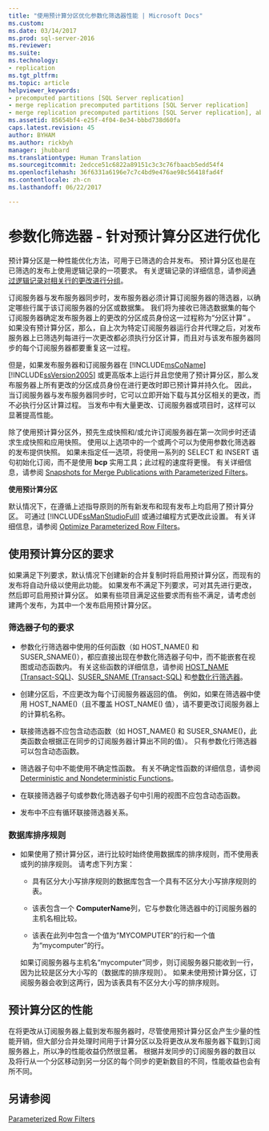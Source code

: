 ```yaml
---
title: "使用预计算分区优化参数化筛选器性能 | Microsoft Docs"
ms.custom: 
ms.date: 03/14/2017
ms.prod: sql-server-2016
ms.reviewer: 
ms.suite: 
ms.technology:
- replication
ms.tgt_pltfrm: 
ms.topic: article
helpviewer_keywords:
- precomputed partitions [SQL Server replication]
- merge replication precomputed partitions [SQL Server replication]
- merge replication precomputed partitions [SQL Server replication], about precomputed partitions
ms.assetid: 85654bf4-e25f-4f04-8e34-bbbd738d60fa
caps.latest.revision: 45
author: BYHAM
ms.author: rickbyh
manager: jhubbard
ms.translationtype: Human Translation
ms.sourcegitcommit: 2edcce51c6822a89151c3c3c76fbaacb5edd54f4
ms.openlocfilehash: 36f6331a6196e7c7c4bd9e476ae98c56418fad4f
ms.contentlocale: zh-cn
ms.lasthandoff: 06/22/2017

---
```

# <a name="parameterized-filters---optimize-for-precomputed-partitions"></a>参数化筛选器 - 针对预计算分区进行优化
  预计算分区是一种性能优化方法，可用于已筛选的合并发布。 预计算分区也是在已筛选的发布上使用逻辑记录的一项要求。 有关逻辑记录的详细信息，请参阅[通过逻辑记录对相关行的更改进行分组](../../../relational-databases/replication/merge/group-changes-to-related-rows-with-logical-records.md)。  
  
 订阅服务器与发布服务器同步时，发布服务器必须计算订阅服务器的筛选器，以确定哪些行属于该订阅服务器的分区或数据集。 我们将为接收已筛选数据集的每个订阅服务器确定发布服务器上的更改的分区成员身份这一过程称为“分区计算” 。 如果没有预计算分区，那么，自上次为特定订阅服务器运行合并代理之后，对发布服务器上已筛选列每进行一次更改都必须执行分区计算，而且对与该发布服务器同步的每个订阅服务器都要重复这一过程。  
  
 但是，如果发布服务器和订阅服务器在 [!INCLUDE[msCoName](../../../includes/msconame-md.md)] [!INCLUDE[ssVersion2005](../../../includes/ssversion2005-md.md)] 或更高版本上运行并且您使用了预计算分区，那么发布服务器上所有更改的分区成员身份在进行更改时即已预计算并持久化。 因此，当订阅服务器与发布服务器同步时，它可以立即开始下载与其分区相关的更改，而不必执行分区计算过程。 当发布中有大量更改、订阅服务器或项目时，这样可以显著提高性能。  
  
 除了使用预计算分区外，预先生成快照和/或允许订阅服务器在第一次同步时还请求生成快照和应用快照。 使用以上选项中的一个或两个可以为使用参数化筛选器的发布提供快照。 如果未指定任一选项，将使用一系列的 SELECT 和 INSERT 语句初始化订阅，而不是使用 **bcp** 实用工具；此过程的速度将更慢。 有关详细信息，请参阅 [Snapshots for Merge Publications with Parameterized Filters](../../../relational-databases/replication/snapshots-for-merge-publications-with-parameterized-filters.md)。  
  
 **使用预计算分区**  
  
 默认情况下，在遵循上述指导原则的所有新发布和现有发布上均启用了预计算分区。 可通过 [!INCLUDE[ssManStudioFull](../../../includes/ssmanstudiofull-md.md)] 或通过编程方式更改此设置。 有关详细信息，请参阅 [Optimize Parameterized Row Filters](../../../relational-databases/replication/publish/optimize-parameterized-row-filters.md)。  
  
## <a name="requirements-for-using-precomputed-partitions"></a>使用预计算分区的要求  
 如果满足下列要求，默认情况下创建新的合并复制时将启用预计算分区，而现有的发布将自动升级以使用此功能。 如果发布不满足下列要求，可对其先进行更改，然后即可启用预计算分区。 如果有些项目满足这些要求而有些不满足，请考虑创建两个发布，为其中一个发布启用预计算分区。  
  
### <a name="requirements-for-filter-clauses"></a>筛选器子句的要求  
  
-   参数化行筛选器中使用的任何函数（如 HOST_NAME() 和 SUSER_SNAME()），都应直接出现在参数化筛选器子句中，而不能嵌套在视图或动态函数内。 有关这些函数的详细信息，请参阅 [HOST_NAME (Transact-SQL)](../../../t-sql/functions/host-name-transact-sql.md)、[SUSER_SNAME (Transact-SQL)](../../../t-sql/functions/suser-sname-transact-sql.md) 和[参数化行筛选器](../../../relational-databases/replication/merge/parameterized-filters-parameterized-row-filters.md)。  
  
-   创建分区后，不应更改为每个订阅服务器返回的值。 例如，如果在筛选器中使用 HOST_NAME()（且不覆盖 HOST_NAME() 值），请不要更改订阅服务器上的计算机名称。  
  
-   联接筛选器不应包含动态函数（如 HOST_NAME() 和 SUSER_SNAME()，此类函数会根据正在同步的订阅服务器计算出不同的值）。 只有参数化行筛选器可以包含动态函数。  
  
-   筛选器子句中不能使用不确定性函数。 有关不确定性函数的详细信息，请参阅 [Deterministic and Nondeterministic Functions](../../../relational-databases/user-defined-functions/deterministic-and-nondeterministic-functions.md)。  
  
-   在联接筛选器子句或参数化筛选器子句中引用的视图不应包含动态函数。  
  
-   发布中不应有循环联接筛选器关系。  
  
### <a name="database-collation"></a>数据库排序规则  
  
-   如果使用了预计算分区，进行比较时始终使用数据库的排序规则，而不使用表或列的排序规则。 请考虑下列方案：  
  
    -   具有区分大小写排序规则的数据库包含一个具有不区分大小写排序规则的表。  
  
    -   该表包含一个 **ComputerName**列，它与参数化筛选器中的订阅服务器的主机名相比较。  
  
    -   该表在此列中包含一个值为“MYCOMPUTER”的行和一个值为“mycomputer”的行。  
  
     如果订阅服务器与主机名“mycomputer”同步，则订阅服务器只能收到一行，因为比较是区分大小写的（数据库的排序规则）。 如果未使用预计算分区，订阅服务器会收到这两行，因为该表具有不区分大小写的排序规则。  
  
## <a name="performance-of-precomputed-partitions"></a>预计算分区的性能  
 在将更改从订阅服务器上载到发布服务器时，尽管使用预计算分区会产生少量的性能开销，但大部分合并处理时间用于计算分区以及将更改从发布服务器下载到订阅服务器上，所以净的性能收益仍然很显著。 根据并发同步的订阅服务器的数目以及将行从一个分区移动到另一分区的每个同步的更新数目的不同，性能收益也会有所不同。  
  
## <a name="see-also"></a>另请参阅  
 [Parameterized Row Filters](../../../relational-databases/replication/merge/parameterized-filters-parameterized-row-filters.md)  
  
  
